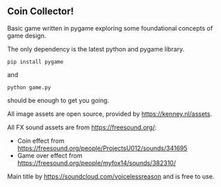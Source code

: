 ## Coin Collector!

Basic game written in pygame exploring some foundational concepts of game design.

The only dependency is the latest python and pygame library. 

`pip install pygame`

and

`python game.py`

should be enough to get you going.


All image assets are open source, provided by https://kenney.nl/assets.

All FX sound assets are from https://freesound.org/:
-  Coin effect from https://freesound.org/people/ProjectsU012/sounds/341695
- Game over effect from https://freesound.org/people/myfox14/sounds/382310/ 

Main title by https://soundcloud.com/voicelessreason and is free to use.
